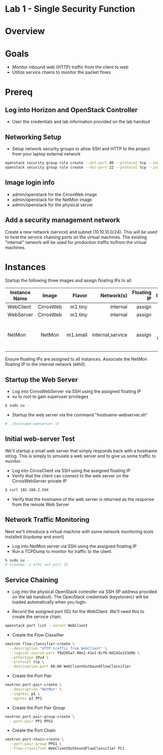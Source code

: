 
# Lab 1 - Single Security Function

# Overview


# Goals

  * Monitor inbound web (HTTP) traffic from the client to web
  * Utilize service chains to monitor the packet flows

# Prereq

## Log into Horizon and OpenStack Controller
  * User the credentials and lab information provided on the lab handout

## Networking Setup
  * Setup network security groups to allow SSH and HTTP to the project from your laptop external network
```bash
openstack security group rule create --dst-port 80 --protocol tcp --ingress default
openstack security group rule create --dst-port 22 --protocol tcp --ingress default
```
  
## Image login info
  * admin/openstack for the CirrosWeb image
  * admin/openstack for the NetMon image
  * admin/openstack for the physical server



## Add a security management network

Create a new network (service) and subnet (10.10.10.0/24). This will be used to host the service chaining ports on the virtual machines. The existing "internal" network will be used for production traffic to/from the virtual machines.

# Instances

Startup the following three images and assign floating IPs to all. 

| Instance Name | Image         | Flavor  | Network(s)      | Floating IP | Interfaces        | Notes                                 |
| ------------- |:-------------:| -------:|----------------:|------------:|------------------:|--------------------------------------:|
| WebClient     | CirrosWeb     | m1.tiny | internal        |  assign     | eth0              |                                       |
| WebServer     | CirrosWeb     | m1.tiny | internal        |  assign     | eth0              |                                       |
| NetMon        | NetMon        | m1.small| internal,service|  assign     | eth0, eth1, eth2  | eth0 to internal. eth{1,2} to service | 

Ensure floating IPs are assigned to all instances. Associate the NetMon floating IP to the internal network (eth0).


## Startup the Web Server
* Log into CirrosWebServer via SSH using the assigned floating IP
* su to root to gain superuser privileges
```bash
$ sudo su -
```
* Startup the web server via the command "hostname-webserver.sh"
```bash
# ./hostname-webserver.sh
```

## Initial web-server Test

We'll startup a small web server that simply responds back with a hostname string. This is simply to simulate a web server and to give us some traffic to monitor.

* Log into CirrosClient via SSH using the assigned floating IP
* Verify that the client can connect to the web server on the CirrosWebServer private IP
```bash
$ curl 192.168.2.XXX
```
* Verify that the hostname of the web server is returned as the response from the remote Web Server

## Network Traffic Monitoring

Next we'll introduce a virtual machine with some network monitoring tools installed (tcpdump and snort)

* Log into NetMon server via SSH using the assigned floating IP 
* Run a TCPDump to monitor for traffic to the client.

```bash
% sudo su -
# tcpdump -i eth1 not port 22
```



## Service Chaining


* Log into the physical OpenStack controller via SSH (IP address provided on the lab handout). The OpenStack credentials (keystonerc) will be loaded automatically when you login.

* Record the assigned port (ID) for the WebClient. We'll need this to create the service chain.
```bash
openstack port list --server WebClient
```

* Create the Flow Classifier
```bash
neutron flow-classifier-create \
  --description "HTTP traffic from WebClient" \
  --logical-source-port f9d265a7-90e2-41e1-8cf6-0d142e153d0b \
  --ethertype IPv4 \
  --protocol tcp \
  --destination-port 80:80 WebClientOutboundFlowClassifier
```

* Create the Port Pair
```bash
neutron port-pair-create \
  --description "NetMon" \
  --ingress p1 \
  --egress p2 PP1
```

* Create the Port Pair Group
```bash
neutron port-pair-group-create \
  --port-pair PP1 PPG1
```

* Create the Port Chain
```bash
neutron port-chain-create \
  --port-pair-group PPG1 \
  --flow-classifier WebClientOutboundFlowClassifier PC1
```



